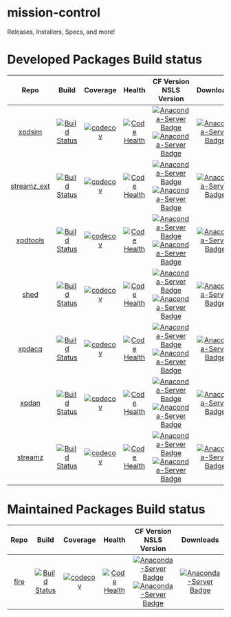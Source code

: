 # mission-control
Releases, Installers, Specs, and more!
# Developed Packages Build status

| Repo | Build | Coverage | Health | CF Version <br/> NSLS Version | Downloads|
|:-------:|:-----:|:--------:|:------:|:------:|:------:|
|[xpdsim](https://github.com/xpdAcq/xpdsim)|[![Build Status](https://travis-ci.org/xpdAcq/xpdsim.svg?branch=master)](https://travis-ci.org/xpdAcq/xpdsim)|[![codecov](https://codecov.io/gh/xpdAcq/xpdsim/branch/master/graph/badge.svg)](https://codecov.io/gh/xpdAcq/xpdsim) |[![Code Health](https://landscape.io/github/xpdAcq/xpdsim/master/landscape.svg?style=flat)](https://landscape.io/github/xpdAcq/xpdsim/master)|[![Anaconda-Server Badge](https://anaconda.org/conda-forge/xpdsim/badges/version.svg)](https://anaconda.org/conda-forge/xpdsim) <br/> [![Anaconda-Server Badge](https://anaconda.org/lightsource2-tag/xpdsim/badges/version.svg)](https://anaconda.org/lightsource2-tag/xpdsim)|[![Anaconda-Server Badge](https://anaconda.org/conda-forge/xpdsim/badges/downloads.svg)](https://anaconda.org/conda-forge/xpdsim)|
|[streamz_ext](https://github.com/xpdAcq/streamz_ext)|[![Build Status](https://travis-ci.org/xpdAcq/streamz_ext.svg?branch=master)](https://travis-ci.org/xpdAcq/streamz_ext)|[![codecov](https://codecov.io/gh/xpdAcq/streamz_ext/branch/master/graph/badge.svg)](https://codecov.io/gh/xpdAcq/streamz_ext) |[![Code Health](https://landscape.io/github/xpdAcq/streamz_ext/master/landscape.svg?style=flat)](https://landscape.io/github/xpdAcq/streamz_ext/master)|[![Anaconda-Server Badge](https://anaconda.org/conda-forge/streamz_ext/badges/version.svg)](https://anaconda.org/conda-forge/streamz_ext) <br/> [![Anaconda-Server Badge](https://anaconda.org/lightsource2-tag/streamz_ext/badges/version.svg)](https://anaconda.org/lightsource2-tag/streamz_ext)|[![Anaconda-Server Badge](https://anaconda.org/conda-forge/streamz_ext/badges/downloads.svg)](https://anaconda.org/conda-forge/streamz_ext)|
|[xpdtools](https://github.com/xpdAcq/xpdtools)|[![Build Status](https://travis-ci.org/xpdAcq/xpdtools.svg?branch=master)](https://travis-ci.org/xpdAcq/xpdtools)|[![codecov](https://codecov.io/gh/xpdAcq/xpdtools/branch/master/graph/badge.svg)](https://codecov.io/gh/xpdAcq/xpdtools) |[![Code Health](https://landscape.io/github/xpdAcq/xpdtools/master/landscape.svg?style=flat)](https://landscape.io/github/xpdAcq/xpdtools/master)|[![Anaconda-Server Badge](https://anaconda.org/conda-forge/xpdtools/badges/version.svg)](https://anaconda.org/conda-forge/xpdtools) <br/> [![Anaconda-Server Badge](https://anaconda.org/lightsource2-tag/xpdtools/badges/version.svg)](https://anaconda.org/lightsource2-tag/xpdtools)|[![Anaconda-Server Badge](https://anaconda.org/conda-forge/xpdtools/badges/downloads.svg)](https://anaconda.org/conda-forge/xpdtools)|
|[shed](https://github.com/xpdAcq/shed)|[![Build Status](https://travis-ci.org/xpdAcq/shed.svg?branch=master)](https://travis-ci.org/xpdAcq/shed)|[![codecov](https://codecov.io/gh/xpdAcq/shed/branch/master/graph/badge.svg)](https://codecov.io/gh/xpdAcq/shed) |[![Code Health](https://landscape.io/github/xpdAcq/shed/master/landscape.svg?style=flat)](https://landscape.io/github/xpdAcq/shed/master)|[![Anaconda-Server Badge](https://anaconda.org/conda-forge/shed/badges/version.svg)](https://anaconda.org/conda-forge/shed) <br/> [![Anaconda-Server Badge](https://anaconda.org/lightsource2-tag/shed/badges/version.svg)](https://anaconda.org/lightsource2-tag/shed)|[![Anaconda-Server Badge](https://anaconda.org/conda-forge/shed/badges/downloads.svg)](https://anaconda.org/conda-forge/shed)|
|[xpdacq](https://github.com/xpdAcq/xpdacq)|[![Build Status](https://travis-ci.org/xpdAcq/xpdacq.svg?branch=master)](https://travis-ci.org/xpdAcq/xpdacq)|[![codecov](https://codecov.io/gh/xpdAcq/xpdacq/branch/master/graph/badge.svg)](https://codecov.io/gh/xpdAcq/xpdacq) |[![Code Health](https://landscape.io/github/xpdAcq/xpdacq/master/landscape.svg?style=flat)](https://landscape.io/github/xpdAcq/xpdacq/master)|[![Anaconda-Server Badge](https://anaconda.org/conda-forge/xpdacq/badges/version.svg)](https://anaconda.org/conda-forge/xpdacq) <br/> [![Anaconda-Server Badge](https://anaconda.org/lightsource2-tag/xpdacq/badges/version.svg)](https://anaconda.org/lightsource2-tag/xpdacq)|[![Anaconda-Server Badge](https://anaconda.org/conda-forge/xpdacq/badges/downloads.svg)](https://anaconda.org/conda-forge/xpdacq)|
|[xpdan](https://github.com/xpdAcq/xpdan)|[![Build Status](https://travis-ci.org/xpdAcq/xpdan.svg?branch=master)](https://travis-ci.org/xpdAcq/xpdan)|[![codecov](https://codecov.io/gh/xpdAcq/xpdan/branch/master/graph/badge.svg)](https://codecov.io/gh/xpdAcq/xpdan) |[![Code Health](https://landscape.io/github/xpdAcq/xpdan/master/landscape.svg?style=flat)](https://landscape.io/github/xpdAcq/xpdan/master)|[![Anaconda-Server Badge](https://anaconda.org/conda-forge/xpdan/badges/version.svg)](https://anaconda.org/conda-forge/xpdan) <br/> [![Anaconda-Server Badge](https://anaconda.org/lightsource2-tag/xpdan/badges/version.svg)](https://anaconda.org/lightsource2-tag/xpdan)|[![Anaconda-Server Badge](https://anaconda.org/conda-forge/xpdan/badges/downloads.svg)](https://anaconda.org/conda-forge/xpdan)|
|[streamz](https://github.com/xpdAcq/streamz)|[![Build Status](https://travis-ci.org/xpdAcq/streamz.svg?branch=master)](https://travis-ci.org/xpdAcq/streamz)|[![codecov](https://codecov.io/gh/xpdAcq/streamz/branch/master/graph/badge.svg)](https://codecov.io/gh/xpdAcq/streamz) |[![Code Health](https://landscape.io/github/xpdAcq/streamz/master/landscape.svg?style=flat)](https://landscape.io/github/xpdAcq/streamz/master)|[![Anaconda-Server Badge](https://anaconda.org/conda-forge/streamz/badges/version.svg)](https://anaconda.org/conda-forge/streamz) <br/> [![Anaconda-Server Badge](https://anaconda.org/lightsource2-tag/streamz/badges/version.svg)](https://anaconda.org/lightsource2-tag/streamz)|[![Anaconda-Server Badge](https://anaconda.org/conda-forge/streamz/badges/downloads.svg)](https://anaconda.org/conda-forge/streamz)|
# Maintained Packages Build status

| Repo | Build | Coverage | Health | CF Version <br/> NSLS Version | Downloads|
|:-------:|:-----:|:--------:|:------:|:------:|:------:|
|[fire](https://github.com/xpdAcq/fire)|[![Build Status](https://travis-ci.org/xpdAcq/fire.svg?branch=master)](https://travis-ci.org/xpdAcq/fire)|[![codecov](https://codecov.io/gh/xpdAcq/fire/branch/master/graph/badge.svg)](https://codecov.io/gh/xpdAcq/fire) |[![Code Health](https://landscape.io/github/xpdAcq/fire/master/landscape.svg?style=flat)](https://landscape.io/github/xpdAcq/fire/master)|[![Anaconda-Server Badge](https://anaconda.org/conda-forge/fire/badges/version.svg)](https://anaconda.org/conda-forge/fire) <br/> [![Anaconda-Server Badge](https://anaconda.org/lightsource2-tag/fire/badges/version.svg)](https://anaconda.org/lightsource2-tag/fire)|[![Anaconda-Server Badge](https://anaconda.org/conda-forge/fire/badges/downloads.svg)](https://anaconda.org/conda-forge/fire)|
